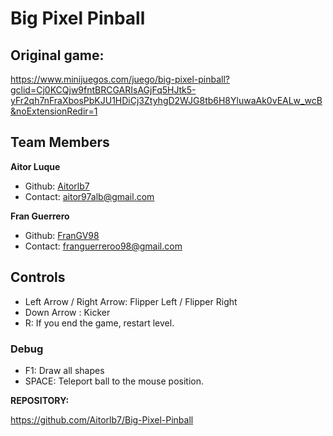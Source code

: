 # Big Pixel Pinball
 
## Original game: 

https://www.minijuegos.com/juego/big-pixel-pinball?gclid=Cj0KCQjw9fntBRCGARIsAGjFq5HJtk5-yFr2qh7nFraXbosPbKJU1HDiCj3ZtyhgD2WJG8tb6H8YluwaAk0vEALw_wcB&noExtensionRedir=1

## Team Members

**Aitor Luque**
- Github: [Aitorlb7](https://github.com/Aitorlb7)
- Contact: aitor97alb@gmail.com

**Fran Guerrero**
- Github: [FranGV98](https://github.com/FranGV98)
- Contact: franguerreroo98@gmail.com


## Controls

- Left Arrow / Right Arrow: Flipper Left / Flipper Right
- Down Arrow : Kicker
- R: If you end the game, restart level.

### Debug

- F1: Draw all shapes
- SPACE: Teleport ball to the mouse position.

**REPOSITORY:**

https://github.com/Aitorlb7/Big-Pixel-Pinball